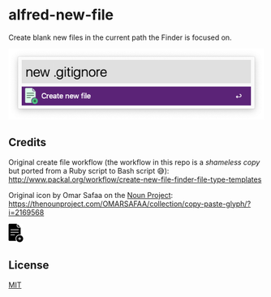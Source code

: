 
# alfred-new-file

Create blank new files in the current path the Finder is focused on.

![Screenshot of alfred-new-file in Alfred app](/images/screenshot-alfred-new-file.png)


## Credits

Original create file workflow (the workflow in this repo is a *shameless copy* but ported from a Ruby script to Bash script 😅): 
http://www.packal.org/workflow/create-new-file-finder-file-type-templates

Original icon by Omar Safaa on the [Noun Project](https://thenounproject.com):  
https://thenounproject.com/OMARSAFAA/collection/copy-paste-glyph/?i=2169568

![Create file icon](/images/original-icon.png)


## License

[MIT](LICENSE)


